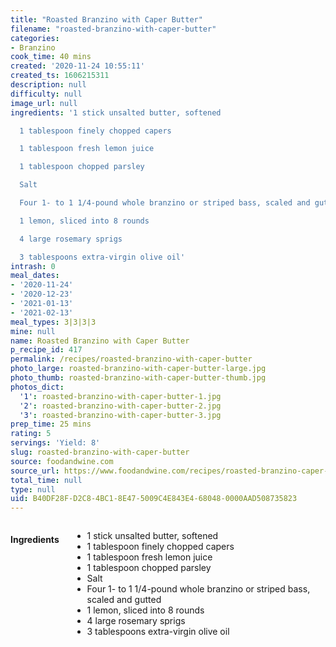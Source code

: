 ```yaml
---
title: "Roasted Branzino with Caper Butter"
filename: "roasted-branzino-with-caper-butter"
categories:
- Branzino
cook_time: 40 mins
created: '2020-11-24 10:55:11'
created_ts: 1606215311
description: null
difficulty: null
image_url: null
ingredients: '1 stick unsalted butter, softened

  1 tablespoon finely chopped capers

  1 tablespoon fresh lemon juice

  1 tablespoon chopped parsley

  Salt

  Four 1- to 1 1/4-pound whole branzino or striped bass, scaled and gutted

  1 lemon, sliced into 8 rounds

  4 large rosemary sprigs

  3 tablespoons extra-virgin olive oil'
intrash: 0
meal_dates:
- '2020-11-24'
- '2020-12-23'
- '2021-01-13'
- '2021-02-13'
meal_types: 3|3|3|3
mine: null
name: Roasted Branzino with Caper Butter
p_recipe_id: 417
permalink: /recipes/roasted-branzino-with-caper-butter
photo_large: roasted-branzino-with-caper-butter-large.jpg
photo_thumb: roasted-branzino-with-caper-butter-thumb.jpg
photos_dict:
  '1': roasted-branzino-with-caper-butter-1.jpg
  '2': roasted-branzino-with-caper-butter-2.jpg
  '3': roasted-branzino-with-caper-butter-3.jpg
prep_time: 25 mins
rating: 5
servings: 'Yield: 8'
slug: roasted-branzino-with-caper-butter
source: foodandwine.com
source_url: https://www.foodandwine.com/recipes/roasted-branzino-caper-butter
total_time: null
type: null
uid: B40DF28F-D2C8-4BC1-8E47-5009C4E843E4-68048-0000AAD508735823
---
```

<div class="large-8 medium-7 columns" id="writeup">	</div><!-- #writeup -->
</div><!-- #row-one -->
<div class="row" id="row-two">	<div class="medium-4 small-5 columns" id="ingredients"><h4>Ingredients</h4><div class="box box-ingredients content"><ul>
<li>1 stick unsalted butter, softened</li>
<li>1 tablespoon finely chopped capers</li>
<li>1 tablespoon fresh lemon juice</li>
<li>1 tablespoon chopped parsley</li>
<li>Salt</li>
<li>Four 1- to 1 1/4-pound whole branzino or striped bass, scaled and gutted</li>
<li>1 lemon, sliced into 8 rounds</li>
<li>4 large rosemary sprigs</li>
<li>3 tablespoons extra-virgin olive oil</li>
</ul>
</div>	</div>	<div class="medium-6 small-7 columns" id="directions">	</div>